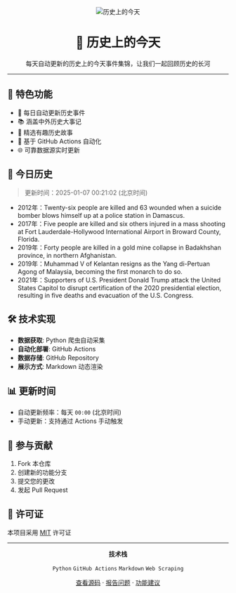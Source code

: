 <div align="center">

![历史上的今天](https://pink-keen-python-404.mypinata.cloud/ipfs/bafkreifnpxdvcusz54h52gz3zqrtftsnm4ec3ybvdoeffikxnrunj3j3bq)

# 📅 历史上的今天


每天自动更新的历史上的今天事件集锦，让我们一起回顾历史的长河

</div>

---

## 🌟 特色功能

- 🔄 每日自动更新历史事件
- 📚 涵盖中外历史大事记
- 🎯 精选有趣历史故事
- 🤖 基于 GitHub Actions 自动化
- 🌐 可靠数据源实时更新

## 📖 今日历史
> 更新时间：2025-01-07 00:21:02 (北京时间)

- 2012年：Twenty-six people are killed and 63 wounded when a suicide bomber blows himself up at a police station in Damascus.
- 2017年：Five people are killed and six others injured in a mass shooting at Fort Lauderdale-Hollywood International Airport in Broward County, Florida.
- 2019年：Forty people are killed in a gold mine collapse in Badakhshan province, in northern Afghanistan.
- 2019年：Muhammad V of Kelantan resigns as the Yang di-Pertuan Agong of Malaysia, becoming the first monarch to do so.
- 2021年：Supporters of U.S. President Donald Trump attack the United States Capitol to disrupt certification of the 2020 presidential election, resulting in five deaths and evacuation of the U.S. Congress.

## 🛠️ 技术实现

- **数据获取**: Python 爬虫自动采集
- **自动化部署**: GitHub Actions
- **数据存储**: GitHub Repository
- **展示方式**: Markdown 动态渲染

## 📊 更新时间

- 自动更新频率：每天 `00:00` (北京时间)
- 手动更新：支持通过 Actions 手动触发

## 🤝 参与贡献

1. Fork 本仓库
2. 创建新的功能分支
3. 提交您的更改
4. 发起 Pull Request

## 📜 许可证

本项目采用 [MIT](LICENSE) 许可证

---

<div align="center">

**技术栈** 

`Python` `GitHub Actions` `Markdown` `Web Scraping`

[查看源码](https://github.com/Kelin0x/OnThisDay) · [报告问题](https://github.com/Kelin0x/OnThisDay/issues) · [功能建议](https://github.com/Kelin0x/OnThisDay/issues)


</div>